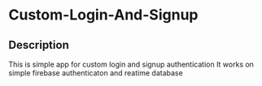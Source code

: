 # Custom-Login-And-Signup
## Description
This is simple app for custom login and signup authentication 
It works on simple firebase authenticaton and reatime database 
